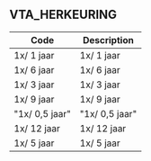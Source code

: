 ## VTA_HERKEURING				
				
|	Code	|	Description	|
|	---	|	---	|
|	1x/ 1 jaar	|	1x/ 1 jaar	|
|	1x/ 6 jaar	|	1x/ 6 jaar	|
|	1x/ 3 jaar	|	1x/ 3 jaar	|
|	1x/ 9 jaar	|	1x/ 9 jaar	|
|	"1x/ 0,5 jaar"	|	"1x/ 0,5 jaar"	|
|	1x/ 12 jaar	|	1x/ 12 jaar	|
|	1x/ 5 jaar	|	1x/ 5 jaar	|
